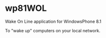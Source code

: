 # wp81WOL
Wake On Line application for WindowsPhone 8.1

To "wake up" computers on your local network.
